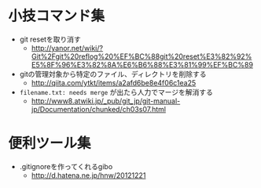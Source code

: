 # 小技コマンド集
- git resetを取り消す
  - http://yanor.net/wiki/?Git%2Fgit%20reflog%20%EF%BC%88git%20reset%E3%82%92%E5%8F%96%E3%82%8A%E6%B6%88%E3%81%99%EF%BC%89
- gitの管理対象から特定のファイル、ディレクトリを削除する
  - http://qiita.com/ytkt/items/a2afd6be8e4f06c1ea25
- `filename.txt: needs merge` が出たら人力でマージを解消する
  - http://www8.atwiki.jp/_pub/git_jp/git-manual-jp/Documentation/chunked/ch03s07.html

# 便利ツール集
- .gitignoreを作ってくれるgibo
  - http://d.hatena.ne.jp/hnw/20121221
